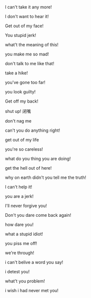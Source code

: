 
I can't take it any more!

I don't want to hear it!

Get out of my face!

You stupid jerk!

what't the meaning of this!

you make me so mad!

don't talk to me like that!

take a hike!

you've gone too far!

you look guilty!

Get off my back!

shut up! 闭嘴

don't nag me 

can't you do anything right!

get out of my life

you're so careless!

what do you thing you are doing!

get the hell out of here!

why on earth didn't you tell me the truth!

I can't help it!

you are a jerk!

I'll never forgive you!

Don't you dare come back again!

how dare you!

what a stupid idiot!

you piss me off!

we're through!

i can't belive a word you say!

i detest you!

what't you problem!

i wish i had never met you!

